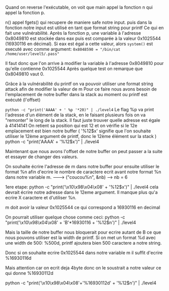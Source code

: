 Quand on reverse l'exécutable, on voit que main appel la fonction n qui appel la fonction p.


n() appel fgets() qui recupere de maniere safe notre input.
puis dans la fonction notre input est utilisé en tant que format string pour printf
Ce qui en fait une vulnérabilité.
Après la fonction p, une variable à l'adresse 0x8049810 est stockée dans eax puis est comparée à la valeur 0x1025544 (16930116 en décimal).
Si eax est égal a cette valeur, alors `system()` est executé avec comme argument:
`0x8048590 = "/bin/cat /home/user/level5/.pass"`

Il faut donc que l'on arrive à modifier la variable à l'adresse 0x8049810 pour qu'elle contienne 0x1025544
Après quelque test on remarque que 0x8049810 vaut 0.

Grâce à la vulnérabilité du printf on va pouvoir utiliser une format string attack afin de modifier la valeur de m
Pour ce faire nous avons besoin de l'emplacement de notre buffer dans la stack au moment ou printf est exécuté (l'offset)


`python -c "print('AAAA' + ' %p '*20)" | ./level4`
Le flag %p va print l'adresse d'un élément de la stack, en le faisant plusieurs fois on va "remonter" le long de la stack. Il faut juste trouver quelle adresse est égale à 41414141
On retient sa position qui est 12 et on vérifie si le 12e emplacement est bien notre buffer
( '%12\$x' signifie que l'on souhaite utiliser le 12ème argument de printf, donc le 12ème élément sur la stack )
python -c "print('AAAA' + '%12\$x')" | ./level4

Maintenant que nous avons l'offset de notre buffer on peut passer a la suite et essayer de changer des valeurs.

On souhaite écrire l'adresse de m dans notre buffer pour ensuite utiliser le format %n afin d'ecrire le nombre de caractere ecrit avant notre format %n dans notre variable m.
---> ("coucou%n", &nb)  --> nb = 6

1ere etape:
python -c "print('\x10\x98\x04\x08' + '%12\$x')" | ./level4
cela devrait écrire notre adresse dans le 12eme argument.
Il manque plus qu'a ecrire X caractere et d'utiliser %n.

m doit avoir la valeur 0x1025544 ce qui correspond a 16930116 en decimal

On pourrait utiliser quelque chose comme ceci:
python -c "print('\x10\x98\x04\x08' + 'B'*16930116 + '%12\$n')" | ./level4

Mais la taille de notre buffer nous bloquerait pour ecrire autant de B
ce que nous pouvons utiliser est la width de printf. Si on met un format %d avec une width de 500:
%500d, printf ajoutera bien 500 caractere a notre string.

Donc si on souhaite ecrire 0x1025544 dans notre variable m il suffit d'ecrire %16930116d

Mais attention car on ecrit deja 4byte donc on le soustrait a notre valeur ce qui donne %16930112d

python -c "print('\x10\x98\x04\x08'+'%16930112d' + '%12\$n')" | ./level4
